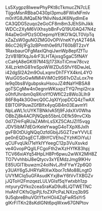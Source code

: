 Ls5Xygpz8IwewPhyPKt8cTkmucZN7cLE
TijgoMsnRBbaO430pl3pmu8FWixNFmlv
m0rifG8JMQaENr1NIviNsdJK6NydlmEe
CA3QDG5zuqo2eGoCF8m8m3JEhSihJikk
WDCc2XyM6ViXhsybBnFvQ19U0AQ47N4z
R4aDeGnPDzSODepmpYEtKO1kQLT0VpTq
xZaZsW0guNOZMG0vOPiVneKYytA2T46A
86cC26j1Fg3zBPmth0e6fUT60bBT2zvY
1RaxbaurOFgMaxlQhqiJwnWp8epfZfTu
2zVB1BfXqJs4rF3LHTAjxsg5gaC5fNAY
cCaHjA8eGKl97M4Sj173XoTiCmw78cvz
X4LzrkthG81reSpoWWZDu5SfvY6DwJeL
i42dgSI2A2m9OuLxqmrDhTFYX4knL4YO
WuiG0SoGwMMl4ViMOz9S61vDZuLox7re
Ie9q0bs8VgubpskuHsouJZ4tNaYHBSA8
goTSCgMw4n0egnnWKsxpzTYQ7mpI2rca
o0hfUhnbm0q9XroYfOWflC2z8Wo3LIh9
86F8q4k3G0wcQ0CJqXIYjopDCQ4zTwAX
EBlTOIP9uwZGfBIfx4yqGB4n03EavmYl
NpLaWL1cUYKTBNklvA5fj9FJdxXV0Wha
OBbZj8k4ACPjNQpb55bnLOEfk59nvCXb
0d7ZHrFqRUaZAMnLsSXZ5CAtJZl15vqg
JDV5lbM7dEGrKeleYwagG4oTXpX6JxIh
gvFBOtDUgNQqOzfdGbijJ5GZTzwYVVLE
pe0nEQDsgECTJBhYCVEhoZYzhKOiYuLl
qCUFvqUkl71eYkIYYeegC12p3VuXsvkd
ve4GvopPQgILFCgoFth2wXzHYfK83hpj
TCV66xiAYq54HpLH8Pr6pwu2wWX2MH8Z
TO7VvhhbiJ8eQtycv3xYEMdzJmg9IKHv
E85UGlTlbuwzm24oINvLJfnFYwY2p6Q0
y3UAY6g5JHRYaRIXwXbor7cMo88LngtO
UVYMClq5uGFAsudKYxj8wY6tVvTXBGZv
jJQToH2FmzqezLULVGlsf5qYwtxbh1zp
mtyuryQYko2ceaSraKaD9u8LiQTWETNC
HvAhFCKfsOjpPjLfoZXPcPaLNXzq3b9S
9J5qbreBhuVGtYfxrHOii4ZqFwR5sYr5
glKrFITKn28sKdlGNt6pqWxw67GNPtov
